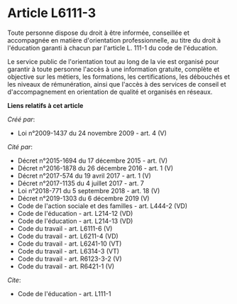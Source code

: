 # Article L6111-3

Toute personne dispose du droit à être informée, conseillée et accompagnée en matière d'orientation professionnelle, au titre
du droit à l'éducation garanti à chacun par l'article L. 111-1 du code de l'éducation.

Le service public de l'orientation tout au long de la vie est organisé pour garantir à toute personne l'accès à une
information gratuite, complète et objective sur les métiers, les formations, les certifications, les débouchés et les niveaux
de rémunération, ainsi que l'accès à des services de conseil et d'accompagnement en orientation de qualité et organisés en
réseaux.

**Liens relatifs à cet article**

_Créé par_:

  - Loi n°2009-1437 du 24 novembre 2009 - art. 4 (V)

_Cité par_:

  - Décret n°2015-1694 du 17 décembre 2015 - art. (V)
  - Décret n°2016-1878 du 26 décembre 2016 - art. 1 (V)
  - Décret n°2017-574 du 19 avril 2017 - art. 1 (V)
  - Décret n°2017-1135 du 4 juillet 2017 - art. 7
  - Loi n°2018-771 du 5 septembre 2018 - art. 18 (V)
  - Décret n°2019-1303 du 6 décembre 2019 (V)
  - Code de l'action sociale et des familles - art. L444-2 (VD)
  - Code de l'éducation - art. L214-12 (VD)
  - Code de l'éducation - art. L214-13 (VD)
  - Code du travail - art. L6111-6 (V)
  - Code du travail - art. L6211-4 (VD)
  - Code du travail - art. L6241-10 (VT)
  - Code du travail - art. L6314-3 (VT)
  - Code du travail - art. R6123-3-2 (V)
  - Code du travail - art. R6421-1 (V)

_Cite_:

  - Code de l'éducation - art. L111-1
